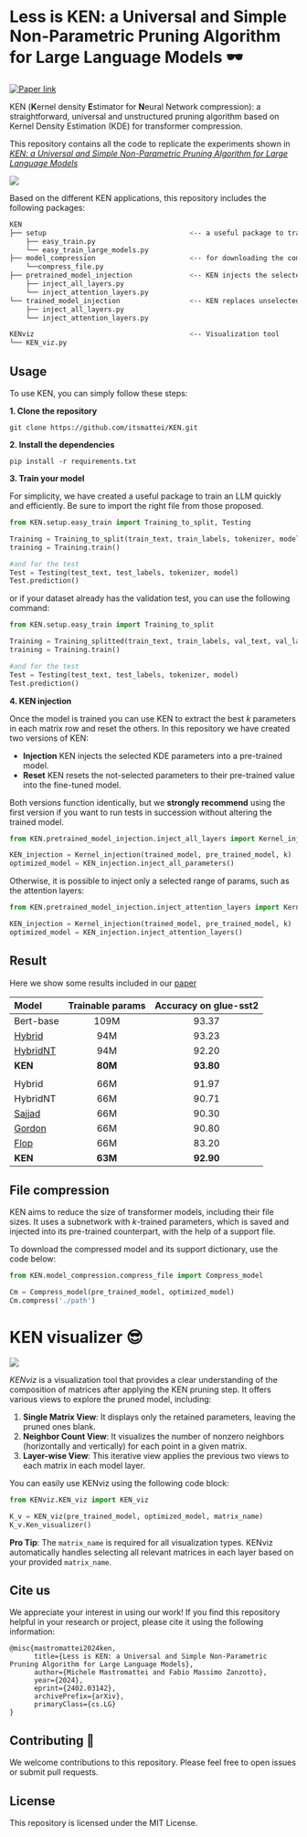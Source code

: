 # Less is KEN: a Universal and Simple Non-Parametric Pruning Algorithm for Large Language Models 🕶️
<a href="">[![Paper link](https://img.shields.io/badge/-arXiv-B31B1B?style=for-the-badge&logo=arXiv)](https://arxiv.org/abs/2402.03142)</a>

KEN (**K**ernel density **E**stimator for **N**eural Network compression): a straightforward, universal and unstructured pruning algorithm based on Kernel Density Estimation (KDE) for transformer compression.

This repository contains all the code to replicate the experiments shown in [_KEN: a Universal and Simple Non-Parametric Pruning Algorithm for Large Language Models_](https://arxiv.org/abs/2402.03142)

![](https://github.com/itsmattei/KEN/blob/main/files/KEN_workflow.gif)

Based on the different KEN applications, this repository includes the following packages:
```bash
KEN
├── setup                                   <-- a useful package to train your LLM very quickly
    ├── easy_train.py
    └── easy_train_large_models.py         
├── model_compression                       <-- for downloading the compressed model and its supporting dictionary
    └──compress_file.py
├── pretrained_model_injection              <-- KEN injects the selected fine-tuned params in a pre-trained model
    ├── inject_all_layers.py
    └── inject_attention_layers.py
└── trained_model_injection                 <-- KEN replaces unselected parameters with its pre-set values
    ├── inject_all_layers.py
    └── inject_attention_layers.py

KENviz                                      <-- Visualization tool
└── KEN_viz.py
```

## Usage
To use KEN, you can simply follow these steps:

**1. Clone the repository**
```
git clone https://github.com/itsmattei/KEN.git
```
**2. Install the dependencies**
```
pip install -r requirements.txt
```
**3. Train your model**

For simplicity, we have created a useful package to train an LLM quickly and efficiently.
Be sure to import the right file from those proposed.

```python
from KEN.setup.easy_train import Training_to_split, Testing

Training = Training_to_split(train_text, train_labels, tokenizer, model)
training = Training.train()

#and for the test
Test = Testing(test_text, test_labels, tokenizer, model)
Test.prediction()
```
or if your dataset already has the validation test, you can use the following command:

```python
from KEN.setup.easy_train import Training_to_split

Training = Training_splitted(train_text, train_labels, val_text, val_labels, tokenizer, model)
training = Training.train()

#and for the test
Test = Testing(test_text, test_labels, tokenizer, model)
Test.prediction()
```

**4. KEN injection**

Once the model is trained you can use KEN to extract the best _k_ parameters in each matrix row and reset the others.
In this repository we have created two versions of KEN:
  - **Injection** KEN injects the selected KDE parameters into a pre-trained model.
  - **Reset** KEN resets the not-selected parameters to their pre-trained value into the fine-tuned model.

Both versions function identically, but we **strongly recommend** using the first version if you want to run tests in succession without altering the trained model.
```python
from KEN.pretrained_model_injection.inject_all_layers import Kernel_injection

KEN_injection = Kernel_injection(trained_model, pre_trained_model, k)
optimized_model = KEN_injection.inject_all_parameters()
```

Otherwise, it is possible to inject only a selected range of params, such as the attention layers:
```python
from KEN.pretrained_model_injection.inject_attention_layers import Kernel_injection

KEN_injection = Kernel_injection(trained_model, pre_trained_model, k)
optimized_model = KEN_injection.inject_attention_layers()
```

## Result
Here we show some results included in our [paper](https://arxiv.org/abs/2402.03142)

| Model | Trainable params | Accuracy on glue-sst2 |
| :---         |     :---: |        :---: |
| Bert-base    | 109M      | 93.37    |
| [Hybrid](https://arxiv.org/abs/2109.04838)       | 94M       | 93.23      |
| [HybridNT](https://arxiv.org/abs/2109.04838)     | 94M       | 92.20    |
|**KEN**      |  **80M**    |      **93.80**|
||||
| Hybrid       | 66M    | 91.97 |
| HybridNT     | 66M    | 90.71 |
| [Sajjad](https://arxiv.org/abs/2004.03844)       | 66M    | 90.30 |
| [Gordon](https://arxiv.org/abs/2002.08307)       | 66M    | 90.80 |
|[Flop](https://arxiv.org/abs/1910.04732)          | 66M    | 83.20 |
|**KEN**       | **63M** | **92.90** |


## File compression
KEN aims to reduce the size of transformer models, including their file sizes. It uses a subnetwork with $k$-trained parameters, which is saved and injected into its pre-trained counterpart, with the help of a support file.

To download the compressed model and its support dictionary, use the code below:
```python
from KEN.model_compression.compress_file import Compress_model

Cm = Compress_model(pre_trained_model, optimized_model)
Cm.compress('./path')
```

# KEN visualizer 😎
![](https://github.com/itsmattei/KEN/blob/main/files/KENviz.gif)

_KENviz_ is a visualization tool that provides a clear understanding of the composition of matrices after applying the KEN pruning step. It offers various views to explore the pruned model, including:
1. **Single Matrix View**: It displays only the retained parameters, leaving the pruned ones blank.
2. **Neighbor Count View**: It visualizes the number of nonzero neighbors (horizontally and vertically) for each point in a given matrix.
3. **Layer-wise View**: This iterative view applies the previous two views to each matrix in each model layer.

You can easily use KENviz using the following code block:
```python
from KENviz.KEN_viz import KEN_viz

K_v = KEN_viz(pre_trained_model, optimized_model, matrix_name)
K_v.Ken_visualizer()
```
**Pro Tip**: The `matrix_name` is required for all visualization types. KENviz automatically handles selecting all relevant matrices in each layer based on your provided `matrix_name`.

## Cite us
We appreciate your interest in using our work! If you find this repository helpful in your research or project, please cite it using the following information:
```
@misc{mastromattei2024ken,
      title={Less is KEN: a Universal and Simple Non-Parametric Pruning Algorithm for Large Language Models},
      author={Michele Mastromattei and Fabio Massimo Zanzotto},
      year={2024},
      eprint={2402.03142},
      archivePrefix={arXiv},
      primaryClass={cs.LG}
}
```

## Contributing 🖤
We welcome contributions to this repository. Please feel free to open issues or submit pull requests.

## License
This repository is licensed under the MIT License.
